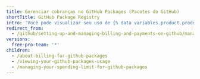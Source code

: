 ```yaml
---
title: Gerenciar cobranças no GitHub Packages (Pacotes do GitHub)
shortTitle: GitHub Package Registry
intro: 'Você pode visualizar seu uso de {% data variables.product.prodname_registry %} e definir um limite de gastos para {% data variables.product.prodname_registry %}.'
redirect_from:
  - /github/setting-up-and-managing-billing-and-payments-on-github/managing-billing-for-github-packages
versions:
  free-pro-team: '*'
children:
  - /about-billing-for-github-packages
  - /viewing-your-github-packages-usage
  - /managing-your-spending-limit-for-github-packages
---
```


